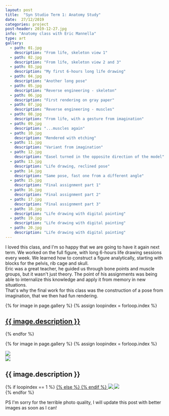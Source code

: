 ```yaml
---
layout: post
title:  "Syn Studio Term 1: Anatomy Study"
date:  27/12/2019
categories: project
post-header: 2019-12-27.jpg
info: "Anatomy class with Eric Mannella"
type: art
gallery:
  - path: 01.jpg
    description: "From life, skeleton view 1"
  - path: 02.jpg
    description: "From life, skeleton view 2 and 3"
  - path: 03.jpg
    description: "My first 6-hours long life drawing"
  - path: 04.jpg
    description: "Another long pose"
  - path: 05.jpg
    description: "Reverse engineering - skeleton"
  - path: 06.jpg
    description: "First rendering on gray paper"
  - path: 07.jpg
    description: "Reverse engineering - muscles"
  - path: 08.jpg
    description: "From life, with a gesture from imagination"
  - path: 09.jpg
    description: "...muscles again"
  - path: 10.jpg
    description: "Rendered with etching"
  - path: 11.jpg
    description: "Variant from imagination"
  - path: 12.jpg
    description: "Easel turned in the opposite direction of the model"
  - path: 13.jpg
    description: "Life drawing, reclined pose"
  - path: 14.jpg
    description: "Same pose, fast one from a different angle"
  - path: 15.jpg
    description: "Final assignment part 1"
  - path: 16.jpg
    description: "Final assignment part 2"
  - path: 17.jpg
    description: "Final assignment part 3"
  - path: 18.jpg
    description: "Life drawing with digital painting"
  - path: 19.jpg
    description: "Life drawing with digital painting"
  - path: 20.jpg
    description: "Life drawing with digital painting"
---
```


I loved this class, and I'm so happy that we are going to have it again next term. We worked on the full figure, with long 6-hours life drawing sessions every week. We learned how to construct a figure analytically, starting with blocks for the pelvis, rib cage and skull.
<br>
Eric was a great teacher, he guided us through bone points and muscle groups, but it wasn't just theory. The point of his assignments was being able to internalize this knowledge and apply it from memory in new situations.
<br>
That's why the final work for this class was the construction of a pose from imagination, that we then had fun rendering.

<div class="thumb-grid">
  {% for image in page.gallery %}
  {% assign loopindex = forloop.index %}
        <a href="#id{{ loopindex }}" class= "thumb-link">
          <div class="thumb" style="background-image: url('{{ site.baseurl }}/img/posts/2019-12-27/{{ image.path }}');">
            <div class="caption">
              <h2> {{ image.description }} </h2>
            </div>
          </div>
        </a>
  {% endfor %}
</div>

{% for image in page.gallery %}
{% assign loopindex = forloop.index %}
  <div id="id{{ loopindex }}" class="popup" >
    <a href="#" >
      <img src="{{ site.baseurl }}/img/closebtn.png" class="closebtn" />
    </a>
    <div class="gallery" >
      <img src="{{ site.baseurl }}/img/posts/2019-12-27/{{ image.path }}" class="image" />
    </div>
    <div class="image-info-post">
      <h2> {{ image.description }} </h2>
        {% if loopindex == 1 %}
          <a href="#" >
        {% else %}
          <a href="#id{{ loopindex | minus: 1 }}" >
        {% endif %}
        <img src="{{ site.baseurl }}/img/backbtn.png" class="backbtn" >
      </a>
      <a href="#id{{ loopindex | plus: 1 }}" >
        <img src="{{ site.baseurl }}/img/nextbtn.png" class="nextbtn" />
      </a>
    </div>
  </div>
{% endfor %}

PS I'm sorry for the terrible photo quality, I will update this post with better images as soon as I can!

